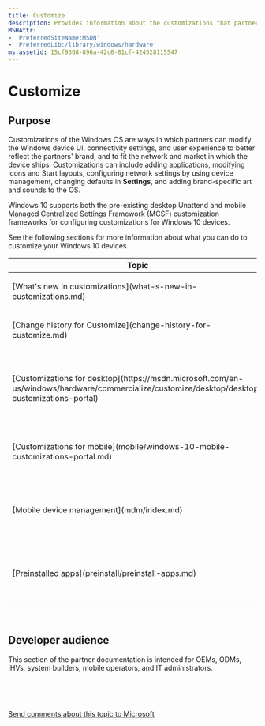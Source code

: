 ```yaml
---
title: Customize
description: Provides information about the customizations that partners can use to modify the UI and user experience to better reflect the partners' brand, and to incorporate brand elements and fit the market in which the device will ship.
MSHAttr:
- 'PreferredSiteName:MSDN'
- 'PreferredLib:/library/windows/hardware'
ms.assetid: 15cf9368-896a-42c6-81cf-424528115547
---
```


# Customize


## Purpose
Customizations of the Windows OS are ways in which partners can modify the Windows device UI, connectivity settings, and user experience to better reflect the partners' brand, and to fit the network and market in which the device ships. Customizations can include adding applications, modifying icons and Start layouts, configuring network settings by using device management, changing defaults in **Settings**, and adding brand-specific art and sounds to the OS.

Windows 10 supports both the pre-existing desktop Unattend and mobile Managed Centralized Settings Framework (MCSF) customization frameworks for configuring customizations for Windows 10 devices.

See the following sections for more information about what you can do to customize your Windows 10 devices.

<table>
<colgroup>
<col width="50%" />
<col width="50%" />
</colgroup>
<thead>
<tr class="header">
<th>Topic</th>
<th>Description</th>
</tr>
</thead>
<tbody>
<tr class="odd">
<td><p>[What's new in customizations](what-s-new-in-customizations.md)</p></td>
<td><p>Learn about the new customizations available in Windows 10, build 1607.</p></td>
</tr>
<tr class="even">
<td><p>[Change history for Customize](change-history-for-customize.md)</p></td>
<td><p>Read about what topics have been created, updated, or deleted for Windows 10, build 1607.</p></td>
</tr>
<tr class="odd">
<td><p>[Customizations for desktop](https://msdn.microsoft.com/en-us/windows/hardware/commercialize/customize/desktop/desktop-customizations-portal)</p></td>
<td><p>This section includes topics describing key tasks, as well as the reference for [Windows System Image Manager](https://msdn.microsoft.com/library/windows/hardware/dn922445) and [Unattended Windows Setup Reference](https://msdn.microsoft.com/en-us/windows/hardware/commercialize/customize/desktop/unattend/index) settings.</p></td>
</tr>
<tr class="even">
<td><p>[Customizations for mobile](mobile/windows-10-mobile-customizations-portal.md)</p></td>
<td><p>Learn about the customizations available to you if you are providing a controlled and specialized experience on a Windows device running Windows 10 Enterprise.</p>
</td>
<tr class="odd">
<td><p>[Mobile device management](mdm/index.md)</p></td>
<td><p>Windows 10 provides an enterprise management solution to help IT pros manage company security policies and business applications, while avoiding compromise of the users’ privacy on their personal phones. A built-in management component can communicate with the management server.</p></td>
</tr>
<tr class="even">
<td><p>[Preinstalled apps](preinstall/preinstall-apps.md)</p></td>
<td><p>If you're a Windows OEM or mobile operator partner, find out how you can create partner apps that you can package and configure to install during the initial device setup process. While the user is going through the initial setup process, the preinstalled apps are installed in the background.</p></td>
</tr>
</tbody>
</table>

 

## <a href="" id="developer-audience-heading"></a>Developer audience


This section of the partner documentation is intended for OEMs, ODMs, IHVs, system builders, mobile operators, and IT administrators.

 

 

[Send comments about this topic to Microsoft](mailto:wsddocfb@microsoft.com?subject=Documentation%20feedback%20%5Bwdknodes\wdknodes%5D:%20Customize%20%20RELEASE:%20%288/2/2016%29&body=%0A%0APRIVACY%20STATEMENT%0A%0AWe%20use%20your%20feedback%20to%20improve%20the%20documentation.%20We%20don't%20use%20your%20email%20address%20for%20any%20other%20purpose,%20and%20we'll%20remove%20your%20email%20address%20from%20our%20system%20after%20the%20issue%20that%20you're%20reporting%20is%20fixed.%20While%20we're%20working%20to%20fix%20this%20issue,%20we%20might%20send%20you%20an%20email%20message%20to%20ask%20for%20more%20info.%20Later,%20we%20might%20also%20send%20you%20an%20email%20message%20to%20let%20you%20know%20that%20we've%20addressed%20your%20feedback.%0A%0AFor%20more%20info%20about%20Microsoft's%20privacy%20policy,%20see%20http://privacy.microsoft.com/default.aspx. "Send comments about this topic to Microsoft")





